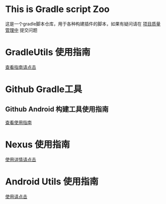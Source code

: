 # This is Gradle script Zoo

这是一个gradle脚本仓库，用于各种构建插件的脚本，如果有疑问请在
[项目质量管理中](https://github.com/sinlov/Gradle_Zoo/issues) 提交问题

# GradleUtils 使用指南

[查看指南请点击](gradleUtils/README.md)

# Github Gradle工具

## Github Android 构建工具使用指南

[查看使用指南](github/android/README.md)

# Nexus 使用指南

[使用详情请点击](nexus/README.md)

# Android Utils 使用指南

[使用请点击](androidUtils/README.md)